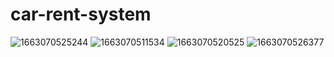 # car-rent-system
![1663070525244](https://user-images.githubusercontent.com/90233572/190108630-0a82e813-db04-4f19-8fa5-6d94d49eef32.jpeg)
![1663070511534](https://user-images.githubusercontent.com/90233572/190108708-08442d96-0977-4788-abcc-30d47021e52a.jpeg)
![1663070520525](https://user-images.githubusercontent.com/90233572/190108728-315f7a67-c103-4365-b3a7-0dace144c87e.jpeg)
![1663070526377](https://user-images.githubusercontent.com/90233572/190108739-94356a97-68ca-4c1d-98c4-48dd63f46615.jpeg)
